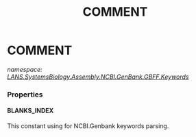 ﻿---
title: COMMENT
---

# COMMENT
_namespace: [LANS.SystemsBiology.Assembly.NCBI.GenBank.GBFF.Keywords](N-LANS.SystemsBiology.Assembly.NCBI.GenBank.GBFF.Keywords.html)_





### Properties

#### BLANKS_INDEX
This constant using for NCBI.Genbank keywords parsing.

